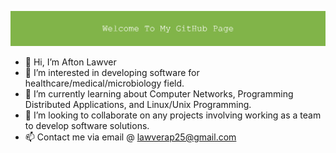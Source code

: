 
![Image not found](Welcome_To_My_GitHub_Page%20(1).png)

- 👋 Hi, I’m Afton Lawver
- 👀 I’m interested in developing software for healthcare/medical/microbiology field.
- 🌱 I’m currently learning about Computer Networks, Programming Distributed Applications, and Linux/Unix Programming.
- 💞️ I’m looking to collaborate on any projects involving working as a team to develop software solutions.
- 📫 Contact me via email @ lawverap25@gmail.com
